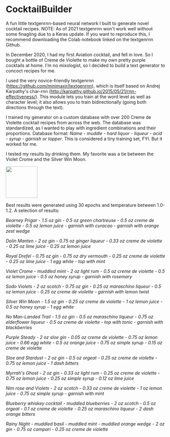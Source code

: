 # CocktailBuilder
A fun little textgenrnn-based neural network I built to generate novel cocktail recipes. NOTE: As of 2021 textgenrnn won't work well without some finagling due to a Keras update. If you want to reproduce this, I recommend downloading the Colab notebook linked on the textgenrnn Github. 

In December 2020, I had my first Aviation cocktail, and fell in love. So I bought a bottle of Creme de Violette to make my own pretty purple cocktails at home. I'm no mixologist, so I decided to build a text generator to concoct recipes for me. 

I used the very novice-friendly textgenrnn (https://github.com/minimaxir/textgenrnn), which is itself based on Andrej Karpathy's char-rnn (http://karpathy.github.io/2015/05/21/rnn-effectiveness/). This module lets you train at the word level as well as character level; it also allows you to train bidirectionally (going both directions through the text).

I trained my generator on a custom database with over 200 Creme de Violette cocktail recipes from across the web. The database was standardized, as I wanted to play with ingredient combinations and their proportions. Database format: <i>Name - muddle - hard liquor - liqueur - acid - syrup - garnish or topper</i>. This is considered a tiny training set, FYI. But it worked for me. 

I tested my results by drinking them. My favorite was a tie between the Violet Crome and the Silver Win Moon.

<img src="https://github.com/meg256/CocktailBuilder/violet_crome.jpg" width="100">

Best results were generated using 30 epochs and temperature between 1.0-1.2. A selection of results:

<i>

Bearney Prigar - 1.5 oz gin - 0.5 oz green chartreuse - 0.5 oz creme de violette - 0.5 oz lemon juice - garnish with curacao - garnish with orange zest wedge

Dolin Manten - 2 oz gin - 0.75 oz ginger liqueur - 0.33 oz creme de violette - 0.25 oz lime juice - 0.25 oz lemon juice

Royal Drefel - 0.75 oz gin - 0.75 oz dry vermouth - 0.25 oz creme de violette - 0.25 oz lime juice - 1 egg white - top with mint

Violet Crome - muddled mint - 2 oz light rum - 0.5 oz creme de violette - 0.5 oz lemon juice - 0.5 oz honey syrup - garnish with rosemary

Sodo Violets - 2 oz scotch - 0.75 oz gin - 0.25 oz maraschino liqueur - 0.5 oz lemon juice - 0.25 oz creme de violette - garnish with lemon twist

Silver Win Moon - 1.5 oz gin - 0.25 oz creme de violette - 1 oz lemon juice - 0.5 oz honey syrup - 1 egg white

No Man-Landed Trail - 1.5 oz gin - 0.5 oz maraschino liqueur - 0.75 oz elderflower liqueur - 0.5 oz creme de violette - top with tonic - garnish with blackberries

Purple Steady - 2 oz sloe gin - 0.05 oz creme de violette - 0.75 oz lemon juice - 0.66 egg white - 0.5 oz orange juice - 0.75 oz simple syrup - 0.15 oz creme de violette

Sloe and Stardust - 2 oz gin - 0.5 oz orgeat - 0.25 oz creme de violette - 0.75 oz lemon juice - 1 dash bitters

Myrrah's Ghost - 2 oz gin - 0.33 oz light rum - 0.25 oz creme de violette - 0.75 oz lemon juice - 0.25 oz simple syrup - 0.12 oz lime juice

Nim rose and Violets - 2 oz scotch - 0.33 oz creme de violette - 1 oz lemon juice - 0.75 oz simple syrup - garnish with mint

Blueberry whiskey cocktail - muddled blueberries - 2 oz scotch - 0.5 oz orgeat - 0.1 oz creme de violette - 0.25 oz maraschino liqueur - 2 dash orange bitters

Rainy Night - muddled basil - muddled mint - muddled orange wedge - 2 oz gin - 0.75 oz campari - 0.25 oz creme de violette

</i>
